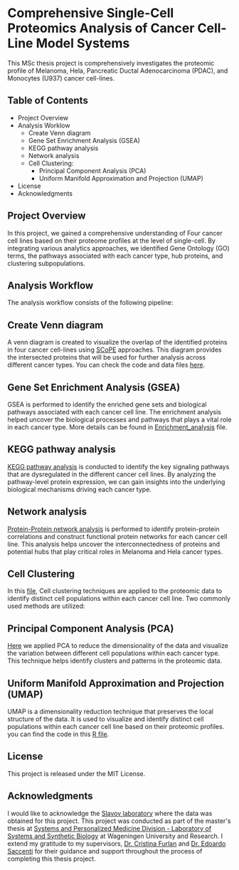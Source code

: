 # Comprehensive Single-Cell Proteomics Analysis of Cancer Cell-Line Model Systems

This MSc thesis project is comprehensively investigates the proteomic profile of Melanoma, Hela, Pancreatic Ductal Adenocarcinoma (PDAC), and Monocytes (U937) cancer cell-lines.

## Table of Contents

* Project Overview
* Analysis Worklow
   *  Create Venn diagram
   *  Gene Set Enrichment Analysis (GSEA)
   *  KEGG pathway analysis
   *  Network analysis
   *  Cell Clustering: 
      *  Principal Component Analysis (PCA)
      *  Uniform Manifold Approximation and Projection (UMAP)
* License 
* Acknowledgments

## Project Overview

In this project, we gained a comprehensive understanding of Four cancer cell lines based on their proteome profiles at the level of single-cell. By integrating various analytics approaches, we identified Gene Ontology (GO) terms, the pathways associated with each cancer type, hub proteins, and clustering subpopulations.

## Analysis Workflow

The analysis workflow consists of the following pipeline:

## Create Venn diagram

A venn diagram is created to visualize the overlap of the identified proteins in four cancer cell-lines using [SCoPE](https://scope2.slavovlab.net) approaches. This diagram provides the intersected proteins that will be used for further analysis across different cancer types. You can check the code and data files [here](https://github.com/IbrahimElzahaby/MSc_Thesis/tree/58deca008814c9b84af54945a028f0797cf28bcb/Venn_Diagram).

## Gene Set Enrichment Analysis (GSEA)

GSEA is performed to identify the enriched gene sets and biological pathways associated with each cancer cell line. The enrichment analysis helped uncover the biological processes and pathways that plays a vital role in each cancer type. More details can be found in [Enrichment_analysis](https://github.com/IbrahimElzahaby/MSc_Thesis/tree/58deca008814c9b84af54945a028f0797cf28bcb/Enrichment_analysis) file.

## KEGG pathway analysis

[KEGG pathway analysis](https://github.com/IbrahimElzahaby/MSc_Thesis/blob/main/Enrichment_analysis/KEGG_pathway_analysis.R) is conducted to identify the key signaling pathways that are dysregulated in the different cancer cell lines. By analyzing the pathway-level protein expression, we can gain insights into the underlying biological mechanisms driving each cancer type.

## Network analysis

[Protein-Protein network analysis](https://github.com/IbrahimElzahaby/MSc_Thesis/blob/main/Network_analysis/Cor_Net.R) is performed to identify protein-protein correlations and construct functional protein networks for each cancer cell line. This analysis helps uncover the interconnectedness of proteins and potential hubs that play critical roles in Melanoma and Hela cancer types.

## Cell Clustering

In this [file](https://github.com/IbrahimElzahaby/MSc_Thesis/tree/58deca008814c9b84af54945a028f0797cf28bcb/Dimentionality_reduction), Cell clustering techniques are applied to the proteomic data to identify distinct cell populations within each cancer cell line. Two commonly used methods are utilized:

## Principal Component Analysis (PCA)

[Here](https://github.com/IbrahimElzahaby/MSc_Thesis/blob/main/Dimentionality_reduction/PCA_ALLCELLTYPES.R) we applied PCA to reduce the dimensionality of the data and visualize the variation between different cell populations within each cancer type. This technique helps identify clusters and patterns in the proteomic data.

## Uniform Manifold Approximation and Projection (UMAP)

UMAP is a dimensionality reduction technique that preserves the local structure of the data. It is used to visualize and identify distinct cell populations within each cancer cell line based on their proteomic profiles. you can find the code in this [R file](https://github.com/IbrahimElzahaby/MSc_Thesis/blob/main/Dimentionality_reduction/UMAP_ALLCELLTYPES.R).

## License

This project is released under the MIT License.

## Acknowledgments

I would like to acknowledge the [Slavov laboratory](https://slavovlab.net) where the data was obtained for this project. This project was conducted as part of the master's thesis at [Systems and Personalized Medicine Division - Laboratory of Systems and Synthetic Biology](https://www.wur.nl/en/Research-Results/Chair-groups/Agrotechnology-and-Food-Sciences/Laboratory-of-Systems-and-Synthetic-Biology.htm) at Wageningen University and Research. I extend my gratitude to my supervisors, [Dr. Cristina Furlan](https://www.wur.nl/en/persons/cristina-dr.-c-cristina-furlan.htm) and [Dr. Edoardo Saccenti](https://www.wur.nl/en/persons/edoardo-dr.-e-edoardo-saccenti.htm) for their guidance and support throughout the process of completing this thesis project.





























